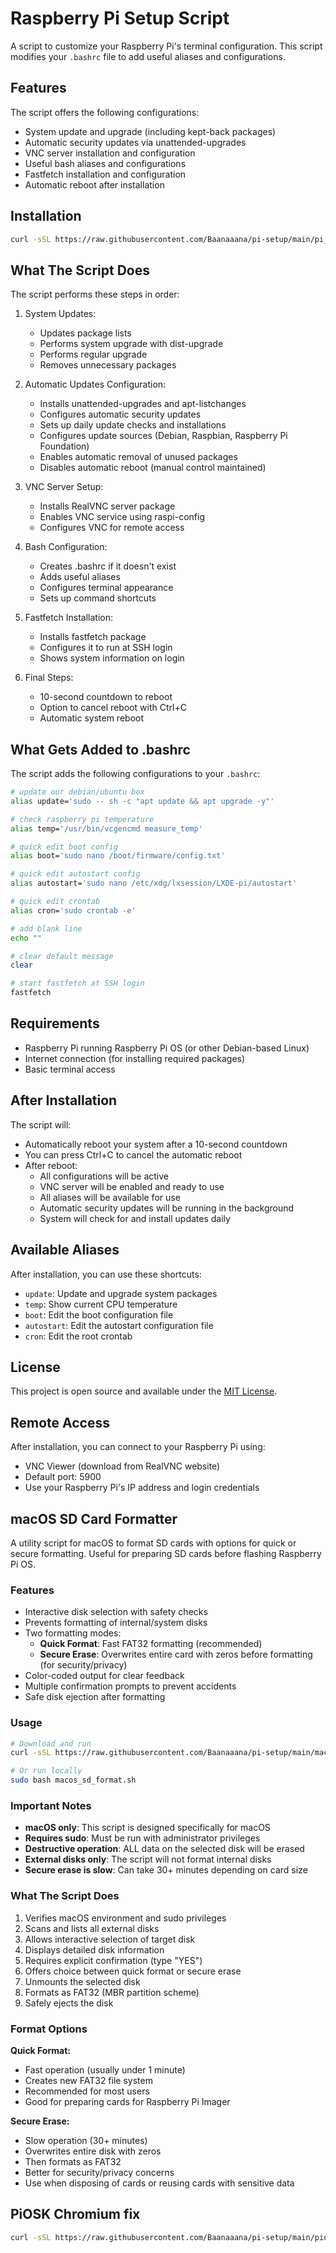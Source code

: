 # Raspberry Pi Setup Script

A script to customize your Raspberry Pi's terminal configuration. This script modifies your `.bashrc` file to add useful aliases and configurations.

## Features

The script offers the following configurations:
- System update and upgrade (including kept-back packages)
- Automatic security updates via unattended-upgrades
- VNC server installation and configuration
- Useful bash aliases and configurations
- Fastfetch installation and configuration
- Automatic reboot after installation

## Installation

```bash
curl -sSL https://raw.githubusercontent.com/Baanaaana/pi-setup/main/pi_setup.sh -o pi_setup.sh && sudo bash pi_setup.sh && rm pi_setup.sh
```

## What The Script Does

The script performs these steps in order:

1. System Updates:
   - Updates package lists
   - Performs system upgrade with dist-upgrade
   - Performs regular upgrade
   - Removes unnecessary packages

2. Automatic Updates Configuration:
   - Installs unattended-upgrades and apt-listchanges
   - Configures automatic security updates
   - Sets up daily update checks and installations
   - Configures update sources (Debian, Raspbian, Raspberry Pi Foundation)
   - Enables automatic removal of unused packages
   - Disables automatic reboot (manual control maintained)

3. VNC Server Setup:
   - Installs RealVNC server package
   - Enables VNC service using raspi-config
   - Configures VNC for remote access

4. Bash Configuration:
   - Creates .bashrc if it doesn't exist
   - Adds useful aliases
   - Configures terminal appearance
   - Sets up command shortcuts

5. Fastfetch Installation:
   - Installs fastfetch package
   - Configures it to run at SSH login
   - Shows system information on login

6. Final Steps:
   - 10-second countdown to reboot
   - Option to cancel reboot with Ctrl+C
   - Automatic system reboot

## What Gets Added to .bashrc

The script adds the following configurations to your `.bashrc`:

```bash
# update our debian/ubuntu box
alias update='sudo -- sh -c "apt update && apt upgrade -y"'

# check raspberry pi temperature
alias temp='/usr/bin/vcgencmd measure_temp'

# quick edit boot config
alias boot='sudo nano /boot/firmware/config.txt'

# quick edit autostart config
alias autostart='sudo nano /etc/xdg/lxsession/LXDE-pi/autostart'

# quick edit crontab
alias cron='sudo crontab -e'

# add blank line
echo ""

# clear default message
clear

# start fastfetch at SSH login
fastfetch
```

## Requirements

- Raspberry Pi running Raspberry Pi OS (or other Debian-based Linux)
- Internet connection (for installing required packages)
- Basic terminal access

## After Installation

The script will:
- Automatically reboot your system after a 10-second countdown
- You can press Ctrl+C to cancel the automatic reboot
- After reboot:
  - All configurations will be active
  - VNC server will be enabled and ready to use
  - All aliases will be available for use
  - Automatic security updates will be running in the background
  - System will check for and install updates daily

## Available Aliases

After installation, you can use these shortcuts:
- `update`: Update and upgrade system packages
- `temp`: Show current CPU temperature
- `boot`: Edit the boot configuration file
- `autostart`: Edit the autostart configuration file
- `cron`: Edit the root crontab

## License

This project is open source and available under the [MIT License](LICENSE).

## Remote Access

After installation, you can connect to your Raspberry Pi using:
- VNC Viewer (download from RealVNC website)
- Default port: 5900
- Use your Raspberry Pi's IP address and login credentials


## macOS SD Card Formatter

A utility script for macOS to format SD cards with options for quick or secure formatting. Useful for preparing SD cards before flashing Raspberry Pi OS.

### Features

- Interactive disk selection with safety checks
- Prevents formatting of internal/system disks
- Two formatting modes:
  - **Quick Format**: Fast FAT32 formatting (recommended)
  - **Secure Erase**: Overwrites entire card with zeros before formatting (for security/privacy)
- Color-coded output for clear feedback
- Multiple confirmation prompts to prevent accidents
- Safe disk ejection after formatting

### Usage

```bash
# Download and run
curl -sSL https://raw.githubusercontent.com/Baanaaana/pi-setup/main/macos_sd_format.sh -o macos_sd_format.sh && sudo bash macos_sd_format.sh && rm macos_sd_format.sh

# Or run locally
sudo bash macos_sd_format.sh
```

### Important Notes

- **macOS only**: This script is designed specifically for macOS
- **Requires sudo**: Must be run with administrator privileges
- **Destructive operation**: ALL data on the selected disk will be erased
- **External disks only**: The script will not format internal disks
- **Secure erase is slow**: Can take 30+ minutes depending on card size

### What The Script Does

1. Verifies macOS environment and sudo privileges
2. Scans and lists all external disks
3. Allows interactive selection of target disk
4. Displays detailed disk information
5. Requires explicit confirmation (type "YES")
6. Offers choice between quick format or secure erase
7. Unmounts the selected disk
8. Formats as FAT32 (MBR partition scheme)
9. Safely ejects the disk

### Format Options

**Quick Format:**
- Fast operation (usually under 1 minute)
- Creates new FAT32 file system
- Recommended for most users
- Good for preparing cards for Raspberry Pi Imager

**Secure Erase:**
- Slow operation (30+ minutes)
- Overwrites entire disk with zeros
- Then formats as FAT32
- Better for security/privacy concerns
- Use when disposing of cards or reusing cards with sensitive data

## PiOSK Chromium fix

```bash
curl -sSL https://raw.githubusercontent.com/Baanaaana/pi-setup/main/piosk_chromium_fix.sh -o pi_setup.sh && sudo bash pi_setup.sh && rm pi_setup.sh
```
